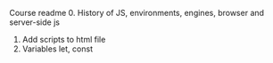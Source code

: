 Course readme
0. History of JS, environments, engines, browser and server-side js
1. Add scripts to html file
2. Variables let, const